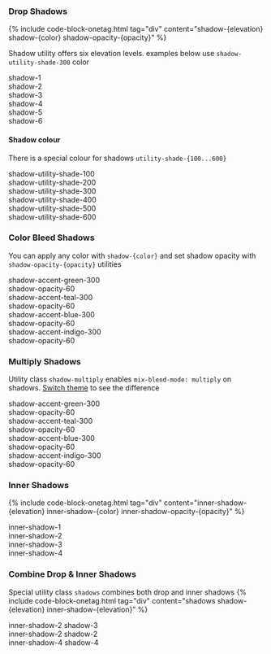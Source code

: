 ### Drop Shadows
{% include code-block-onetag.html tag="div" content="shadow-{elevation} shadow-{color} shadow-opacity-{opacity}" %}

Shadow utility offers six elevation levels. examples below use `shadow-utility-shade-300` color

<div class="icons-grid">
    <div class="min-w-fit p-md bg-fill-base-100 shadow-1 shadow-utility-shade-300 rounded-md flex-1 items-center justify-center flex">
        <span class="font-mono color-text-base-500 rounded-sm px-xs2 py-minor-xs3 text-xs">shadow-1</span>
    </div>
    <div class="min-w-fit p-md bg-fill-base-100 shadow-2 shadow-utility-shade-300 rounded-md flex-1 items-center justify-center flex">
        <span class="font-mono color-text-base-500 rounded-sm px-xs2 py-minor-xs3 text-xs">shadow-2</span>
    </div>
    <div class="min-w-fit p-md bg-fill-base-100 shadow-3 shadow-utility-shade-300 rounded-md flex-1 items-center justify-center flex">
        <span class="font-mono color-text-base-500 rounded-sm px-xs2 py-minor-xs3 text-xs">shadow-3</span>
    </div>
    <div class="min-w-fit p-md bg-fill-base-100 shadow-4 shadow-utility-shade-300 rounded-md flex-1 items-center justify-center flex">
        <span class="font-mono color-text-base-500 rounded-sm px-xs2 py-minor-xs3 text-xs">shadow-4</span>
    </div>
    <div class="min-w-fit p-md bg-fill-base-100 shadow-5 shadow-utility-shade-300 rounded-md flex-1 items-center justify-center flex">
        <span class="font-mono color-text-base-500 rounded-sm px-xs2 py-minor-xs3 text-xs">shadow-5</span>
    </div>
    <div class="min-w-fit p-md bg-fill-base-100 shadow-6 shadow-utility-shade-300 rounded-md flex-1 items-center justify-center flex">
        <span class="font-mono color-text-base-500 rounded-sm px-xs2 py-minor-xs3 text-xs">shadow-6</span>
    </div>
</div>

#### Shadow colour
There is a special colour for shadows `utility-shade-{100...600}`
<div class="icons-grid">
    <div class="min-w-fit p-md bg-fill-base-100 shadow-6 shadow-utility-shade-100 rounded-md flex-1 items-center justify-center flex">
        <span class="font-mono color-text-base-500 rounded-sm px-xs2 py-minor-xs3 text-xs">shadow-utility-shade-100</span>
    </div>
    <div class="min-w-fit p-md bg-fill-base-100 shadow-6 shadow-utility-shade-200 rounded-md flex-1 items-center justify-center flex">
        <span class="font-mono color-text-base-500 rounded-sm px-xs2 py-minor-xs3 text-xs">shadow-utility-shade-200</span>
    </div>
    <div class="min-w-fit p-md bg-fill-base-100 shadow-6 shadow-utility-shade-300 rounded-md flex-1 items-center justify-center flex">
        <span class="font-mono color-text-base-500 rounded-sm px-xs2 py-minor-xs3 text-xs">shadow-utility-shade-300</span>
    </div>
    <div class="min-w-fit p-md bg-fill-base-100 shadow-6 shadow-utility-shade-400 rounded-md flex-1 items-center justify-center flex">
        <span class="font-mono color-text-base-500 rounded-sm px-xs2 py-minor-xs3 text-xs">shadow-utility-shade-400</span>
    </div>
    <div class="min-w-fit p-md bg-fill-base-100 shadow-6 shadow-utility-shade-500 rounded-md flex-1 items-center justify-center flex">
        <span class="font-mono color-text-base-500 rounded-sm px-xs2 py-minor-xs3 text-xs">shadow-utility-shade-500</span>
    </div>
    <div class="min-w-fit p-md bg-fill-base-100 shadow-6 shadow-utility-shade-600 rounded-md flex-1 items-center justify-center flex">
        <span class="font-mono color-text-base-500 rounded-sm px-xs2 py-minor-xs3 text-xs">shadow-utility-shade-600</span>
    </div>
</div>

### Color Bleed Shadows
You can apply any color with `shadow-{color}` and set shadow opacity with `shadow-opacity-{opacity}` utilities

<div class="flex flex-row flex-wrap gap-md flex-1 justify-center">
    <div class="min-w-fit flex-1 text-center px-sm py-lg bg-accent-green-400 gradient-tint-50 shadow-accent-green-300 shadow-opacity-60 shadow-4 rounded-md">
        <div class="font-mono color-text-contrast-500 rounded-sm text-xs">shadow-accent-green-300</div>
        <div class="font-mono color-text-contrast-500 rounded-sm text-xs">shadow-opacity-60</div>
    </div>
    <div class="min-w-fit flex-1 text-center px-sm py-lg bg-accent-teal-400 gradient-tint-50 shadow-accent-teal-300 shadow-opacity-60 shadow-4 rounded-md">
        <div class="font-mono color-text-contrast-500 rounded-sm text-xs">shadow-accent-teal-300</div>
        <div class="font-mono color-text-contrast-500 rounded-sm text-xs">shadow-opacity-60</div>
    </div>
    <div class="min-w-fit flex-1 text-center px-sm py-lg bg-accent-blue-400 gradient-tint-50 shadow-accent-blue-300 shadow-opacity-60 shadow-4 rounded-md">
        <div class="font-mono color-text-contrast-500 rounded-sm text-xs">shadow-accent-blue-300</div>
        <div class="font-mono color-text-contrast-500 rounded-sm text-xs">shadow-opacity-60</div>
    </div>
    <div class="min-w-fit flex-1 text-center px-sm py-lg bg-accent-indigo-400 gradient-tint-50 shadow-accent-indigo-300 shadow-opacity-60 shadow-4 rounded-md">
        <div class="font-mono color-text-contrast-500 rounded-sm text-xs">shadow-accent-indigo-300</div>
        <div class="font-mono color-text-contrast-500 rounded-sm text-xs">shadow-opacity-60</div>
    </div>
</div>

### Multiply Shadows
Utility class `shadow-multiply` enables `mix-blend-mode: multiply` on shadows.
<a href="#" data-theme-switch="dark-elevated">Switch theme</a> to see the difference

<div class="flex flex-row flex-wrap gap-md flex-1 justify-center">
    <div class="min-w-fit flex-1 text-center px-sm py-lg bg-accent-green-400 gradient-tint-50 shadow-accent-green-300 shadow-opacity-60 shadow-4 shadow-multiply rounded-md">
        <div class="font-mono color-text-contrast-500 rounded-sm text-xs">shadow-accent-green-300</div>
        <div class="font-mono color-text-contrast-500 rounded-sm text-xs">shadow-opacity-60</div>
    </div>
    <div class="min-w-fit flex-1 text-center px-sm py-lg bg-accent-teal-400 gradient-tint-50 shadow-accent-teal-300 shadow-opacity-60 shadow-4 shadow-multiply rounded-md">
        <div class="font-mono color-text-contrast-500 rounded-sm text-xs">shadow-accent-teal-300</div>
        <div class="font-mono color-text-contrast-500 rounded-sm text-xs">shadow-opacity-60</div>
    </div>
    <div class="min-w-fit flex-1 text-center px-sm py-lg bg-accent-blue-400 gradient-tint-50 shadow-accent-blue-300 shadow-opacity-60 shadow-4 shadow-multiply rounded-md">
        <div class="font-mono color-text-contrast-500 rounded-sm text-xs">shadow-accent-blue-300</div>
        <div class="font-mono color-text-contrast-500 rounded-sm text-xs">shadow-opacity-60</div>
    </div>
    <div class="min-w-fit flex-1 text-center px-sm py-lg bg-accent-indigo-400 gradient-tint-50 shadow-accent-indigo-300 shadow-opacity-60 shadow-4 shadow-multiply rounded-md">
        <div class="font-mono color-text-contrast-500 rounded-sm text-xs">shadow-accent-indigo-300</div>
        <div class="font-mono color-text-contrast-500 rounded-sm text-xs">shadow-opacity-60</div>
    </div>
</div>

### Inner Shadows
{% include code-block-onetag.html tag="div" content="inner-shadow-{elevation} inner-shadow-{color} inner-shadow-opacity-{opacity}" %}

<div class="flex flex-row flex-1 flex-wrap gap-md ">
    <div class="min-w-fit py-base px-sm bg-fill-base-100 border border-solid border-alt-base-200 inner-shadow-1 shadow-utility-shade-300 rounded-md flex-1 items-center justify-center flex">
        <span class="font-mono color-text-base-500 rounded-sm px-xs2 py-minor-xs3 text-xs">inner-shadow-1</span>
    </div>
    <div class="min-w-fit py-base px-sm bg-fill-base-100 border border-solid border-alt-base-200 inner-shadow-2 shadow-utility-shade-300 rounded-md flex-1 items-center justify-center flex">
        <span class="font-mono color-text-base-500 rounded-sm px-xs2 py-minor-xs3 text-xs">inner-shadow-2</span>
    </div>
    <div class="min-w-fit py-base px-sm bg-fill-base-100 border border-solid border-alt-base-200 inner-shadow-3 shadow-utility-shade-300 rounded-md flex-1 items-center justify-center flex">
        <span class="font-mono color-text-base-500 rounded-sm px-xs2 py-minor-xs3 text-xs">inner-shadow-3</span>
    </div>
    <div class="min-w-fit py-base px-sm bg-fill-base-100 border border-solid border-alt-base-200 inner-shadow-4 shadow-utility-shade-300 rounded-md flex-1 items-center justify-center flex">
        <span class="font-mono color-text-base-500 rounded-sm px-xs2 py-minor-xs3 text-xs">inner-shadow-4</span>
    </div>
</div>

### Combine Drop & Inner Shadows
Special utility class `shadows` combines both drop and inner shadows
{% include code-block-onetag.html tag="div" content="shadows shadow-{elevation} inner-shadow-{elevation}" %}

<div class="flex flex-row flex-1 flex-wrap gap-md ">
    <div class="min-w-fit py-base px-sm bg-fill-base-100 border border-solid border-stroke-base-200 shadows inner-shadow-2 inner-shadow-utility-shade-300 shadow-3 shadow-utility-shade-300 rounded-md flex-1">
        <span class="block font-mono color-text-base-500 rounded-sm px-xs2 py-minor-xs3 text-xs">inner-shadow-2</span>
        <span class="block font-mono color-text-base-500 rounded-sm px-xs2 py-minor-xs3 text-xs">shadow-3</span>
    </div>
    <div class="min-w-fit py-base px-sm bg-fill-base-100 border border-solid border-stroke-base-200 shadows inner-shadow-3 inner-shadow-utility-shade-300 shadow-2 shadow-utility-shade-300 rounded-md flex-1">
        <span class="block font-mono color-text-base-500 rounded-sm px-xs2 py-minor-xs3 text-xs">inner-shadow-2</span>
        <span class="block font-mono color-text-base-500 rounded-sm px-xs2 py-minor-xs3 text-xs">shadow-2</span>
    </div>
    <div class="min-w-fit py-base px-sm bg-fill-base-100 border border-solid border-stroke-base-200 shadows inner-shadow-4 inner-shadow-utility-shade-100 shadow-4 shadow-utility-shade-300 rounded-md flex-1">
        <span class="block font-mono color-text-base-500 rounded-sm px-xs2 py-minor-xs3 text-xs">inner-shadow-4</span>
        <span class="block font-mono color-text-base-500 rounded-sm px-xs2 py-minor-xs3 text-xs">shadow-4</span>
    </div>
</div>